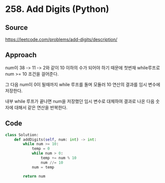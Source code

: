 # 258. Add Digits (Python)

## Source

https://leetcode.com/problems/add-digits/description/

## Approach

num이 38 -> 11 -> 2와 같이 10 이하의 수가 되어야 하기 때문에 첫번재 while루프로 num >= 10 조건을 걸어준다.

그 다음 num이 0이 될때까지 while 루프를 돌며 모듈러 10 연산의 결과를 임시 변수에 저장한다.

내부 while 루프가 끝나면 num을 저장했던 임시 변수로 대체하여 결과로 나온 다음 숫자에 대해서 같은 연산을 반복한다.

## Code

```python
class Solution:
    def addDigits(self, num: int) -> int:
        while num >= 10:
            temp = 0
            while num > 0:
                temp += num % 10
                num //= 10
            num = temp

        return num
```
